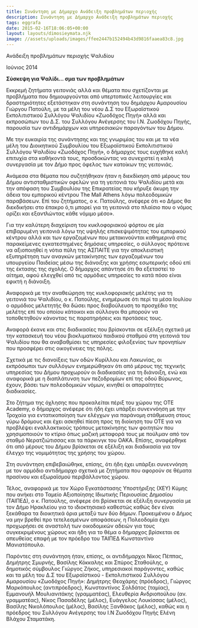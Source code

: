 ```yaml
---
title: Συνάντηση με Δήμαρχο Ανάδειξη προβλημάτων περιοχής
description: Συνάντηση με Δήμαρχο Ανάδειξη προβλημάτων περιοχής
tags: eggrafa
date: 2015-02-16T18:06:05+00:00
layout: layouts/dimosieymata.njk
image: //assets/uploads/images/ffee2447b152494b43d9816faaea83c8.jpg
---
```


Ανάδειξη προβλημάτων περιοχής Ψαλιδίου

<!-- excerpt -->

Ιούνιος 2014

**Σύσκεψη για Ψαλίδι… σμα των προβλημάτων**

Εκκρεμή ζητήματα γειτονιάς αλλά και θέματα που σχετίζονται με προβλήματα που δημιουργούνται από υπερτοπικές λειτουργίες και δραστηριότητες εξετάστηκαν στη συνάντηση του δημάρχου Αμαρουσίου Γιώργου Πατούλη, με τα μέλη του νέου Δ.Σ του Εξωραϊστικού Εκπολιτιστικού Συλλόγου Ψαλιδίου «Ζωοδόχος Πηγή» αλλά και εκπροσώπων του Δ.Σ. του Συλλόγου Ανέγερσης του Ι.Ν. Ζωοδόχου Πηγής, παρουσία των αντιδημάρχων και υπηρεσιακών παραγόντων του Δήμου.

Με την ευκαιρία της συνάντησης και της γνωριμίας του και με τα νέα μέλη του Διοικητικού Συμβουλίου του Εξωραϊστικού Εκπολιτιστικού Συλλόγου Ψαλιδίου «Ζωοδόχος Πηγή», ο δήμαρχος τους ευχήθηκε καλή επιτυχία στα καθήκοντά τους, προσδοκώντας να συνεχιστεί η καλή συνεργασία με τον Δήμο προς όφελος των κατοίκων της γειτονιάς.

Ανάμεσα στα θέματα που συζητήθηκαν ήταν η διεκδίκηση από μέρους του Δήμου αντισταθμιστικών οφελών για τη γειτονιά του Ψαλιδίου μετά και την απόφαση του Συμβουλίου της Επικρατείας που κήρυξε άκυρη την άδεια του εμπορικού κέντρου The Mall Athens λόγω πολεοδομικών παραβάσεων. Επί του ζητήματος, ο κ. Πατούλης, ανέφερε ότι «ο Δήμος θα διεκδικήσει στο έπακρο ό,τι μπορεί για τη γειτονιά στο πλαίσιο που ο νόμος ορίζει και εξαντλώντας κάθε νόμιμο μέσο».

Για την καλύτερη διαχείριση του κυκλοφοριακού φόρτου σε μία επιβαρυμένη γειτονιά λόγω της υψηλής επισκεψιμότητας του εμπορικού κέντρου αλλά και των εργαζομένων που μετακινούνται καθημερινά στις παρακείμενες εγκατεστημένες δημόσιες υπηρεσίες, ο σύλλογος πρότεινε να αξιοποιηθεί η νότια πύλη της ΑΣΠΑΙΤΕ για την αποκλειστική εξυπηρέτηση των αναγκών μετακίνησης των εργαζομένων του υπουργείου Παιδείας μέσω της διάνοιξης και χρήσης εσωτερικής οδού επί της έκτασης της σχολής. Ο δήμαρχος απάντησε ότι θα εξεταστεί το αίτημα, αφού ελεγχθεί από τις αρμόδιες υπηρεσίες το κατά πόσο είναι εφικτή η διάνοιξη.

Αναφορικά με την αναθεώρηση της κυκλοφοριακής μελέτης για τη γειτονιά του Ψαλιδίου, ο κ. Πατούλης, ενημέρωσε ότι περί τα μέσα Ιουλίου ο αρμόδιος μελετητής θα δώσει προς διαβούλευση το προσχέδιο της μελέτης επί του οποίου κάτοικοι και σύλλογοι θα μπορούν να τοποθετηθούν κάνοντας τις παρατηρήσεις και προτάσεις τους.

Αναφορά έκανε και στις διαδικασίες που βρίσκονται σε εξέλιξη σχετικά με την κατασκευή του νέου βιοκλιματικού παιδικού σταθμού στη γειτονιά του Ψαλιδίου που θα αναβαθμίσει τις υπηρεσίες φιλοξενίας των προνηπίων που προσφέρει στις οικογένειες της πόλης.

Σχετικά με τις διανοίξεις των οδών Κυρίλλου και Λακωνίας, οι εκπρόσωποι των συλλόγων ενημερώθηκαν ότι από μέρους της τεχνικής υπηρεσίας του Δήμου προχωρούν οι διαδικασίες για τη διάνοιξη, ενώ και αναφορικά με η διαπλάτυνση των πεζοδρομίων επί της οδού Βύρωνος, έχουν, βάσει των πολεοδομικών νόμων, κινηθεί οι απαραίτητες διαδικασίες.

Στο ζήτημα της όχλησης που προκαλείται πέριξ του χώρου της OTE Academy, ο δήμαρχος ανέφερε ότι ήδη έχει υπάρξει συνεννόηση με την Τροχαία για εντατικοποίηση των ελέγχων για παράνομη στάθμευση στους γύρω δρόμους και έχει ασκηθεί πίεση προς τη διοίκηση του ΟΤΕ για να προβλέψει εναλλακτικούς τρόπους μετακίνησης των φοιτητών που χρησιμοποιούν το κτίριο όπως μαζική μεταφορά τους με πούλμαν από τον σταθμό Νερατζιώτισσας και τα πάρκινγκ του ΟΑΚΑ. Επίσης, αναφέρθηκε ότι από μέρους του Δήμου βρίσκεται σε εξέλιξη και διαδικασία για τον έλεγχο της νομιμότητας της χρήσης του χώρου.

Στη συνάντηση επιβεβαιώθηκε, επίσης, ότι ήδη έχει υπάρξει συνεννόηση με τον αρμόδιο αντιδήμαρχο σχετικά με ζητήματα που αφορούν σε θέματα πρασίνου και εξωραϊσμού περιβάλλοντος χώρου.

Τέλος, αναφορικά με τον Χώρο Εγκατάστασης Υποστήριξης (ΧΕΥ) Κύμης που ανήκει στο Ταμείο Αξιοποίησης Ιδιωτικής Περιουσίας Δημοσίου (ΤΑΙΠΕΔ), ο κ. Πατούλης, ανέφερε ότι βρίσκεται σε εξέλιξη συνεργασία με τον Δήμο Ηρακλείου για το ιδιοκτησιακό καθεστώς καθώς δεν είναι ξεκάθαρα τα διοικητικά όρια μεταξύ των δύο δήμων. Προκειμένου ο Δήμος να μην βρεθεί προ τετελεσμένων αποφάσεων, η Πολεοδομία έχει προχωρήσει σε αναστολή των οικοδομικών αδειών για τους συγκεκριμένους χώρους και ήδη για το θέμα ο δήμαρχος βρίσκεται σε απευθείας επαφή με τον πρόεδρο του ΤΑΙΠΕΔ Κωνσταντίνο Μανιατόπουλο.

Παρόντες στη συνάντηση ήταν, επίσης, οι αντιδήμαρχοι Νίκος Πέππας, Δημήτρης Σμυρνής, Βασίλης Κόκκαλης και Σπύρος Σταθούλης, ο δημοτικός σύμβουλος Γιώργος Ζήκος, υπηρεσιακοί παράγοντες, καθώς και τα μέλη του Δ.Σ του Εξωραϊστικού - Εκπολιτιστικού Συλλόγου Αμαρουσίου «Ζωοδόχος Πηγή»: Δημήτρης Θεοχάρης (πρόεδρος), Γιώργος Μαρκόπουλος (αντιπρόεδρος), Κωνσταντίνος Σολδάτος (ταμίας), Εμμανουήλ Μουλιανιτάκης (γραμματέας), Ελευθερία Ανδριοπούλου (αν. γραμματέας), Νίκος Πασαδέλης (μέλος), Ευάγγελος Λουκίσσας (μέλος), Βασίλης Νικολόπουλος (μέλος), Βασίλης Ξανθάκος (μέλος), καθώς και η πρόεδρος του Συλλόγου Ανέγερσης του Ι.Ν Ζωοδόχου Πηγής Ελένη Βλάχου Σταματάκη.
